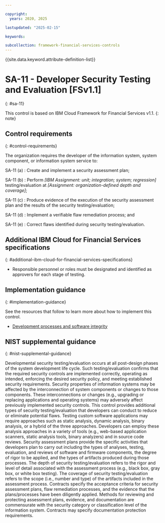 ```yaml
---

copyright:
  years: 2020, 2025

lastupdated: "2025-02-15"

keywords:

subcollection: framework-financial-services-controls
---
```


{{site.data.keyword.attribute-definition-list}}

               
# SA-11 - Developer Security Testing and Evaluation [FSv1.1]
{: #sa-11}

This control is based on IBM Cloud Framework for Financial Services v1.1.
{: note}


## Control requirements
{: #control-requirements}

The organization requires the developer of the information system, system component, or information system service to:

SA-11 (a)
    : Create and implement a security assessment plan;

SA-11 (b)
    : Perform _[IBM Assignment: unit; integration; system; regression]_ testing/evaluation at _[Assignment: organization-defined depth and coverage]_;

SA-11 (c)
    : Produce evidence of the execution of the security assessment plan and the results of the security testing/evaluation;

SA-11 (d)
    : Implement a verifiable flaw remediation process; and

SA-11 (e)
    : Correct flaws identified during security testing/evaluation.

## Additional IBM Cloud for Financial Services specifications
{: #additional-ibm-cloud-for-financial-services-specifications}

- Responsible personnel or roles must be designated and identified as approvers for each stage of testing.

## Implementation guidance
{: #implementation-guidance}

See the resources that follow to learn more about how to implement this control.

- [Development processes and software integrity](/docs/framework-financial-services?topic=framework-financial-services-shared-development-processes)

## NIST supplemental guidance
{: #nist-supplemental-guidance}

Developmental security testing/evaluation occurs at all post-design phases of the system development life cycle. Such testing/evaluation confirms that the required security controls are implemented correctly, operating as intended, enforcing the desired security policy, and meeting established security requirements. Security properties of information systems may be affected by the interconnection of system components or changes to those components. These interconnections or changes (e.g., upgrading or replacing applications and operating systems) may adversely affect previously implemented security controls. This control provides additional types of security testing/evaluation that developers can conduct to reduce or eliminate potential flaws. Testing custom software applications may require approaches such as static analysis, dynamic analysis, binary analysis, or a hybrid of the three approaches. Developers can employ these analysis approaches in a variety of tools (e.g., web-based application scanners, static analysis tools, binary analyzers) and in source code reviews. Security assessment plans provide the specific activities that developers plan to carry out including the types of analyses, testing, evaluation, and reviews of software and firmware components, the degree of rigor to be applied, and the types of artifacts produced during those processes. The depth of security testing/evaluation refers to the rigor and level of detail associated with the assessment process (e.g., black box, gray box, or white box testing). The coverage of security testing/evaluation refers to the scope (i.e., number and type) of the artifacts included in the assessment process. Contracts specify the acceptance criteria for security assessment plans, flaw remediation processes, and the evidence that the plans/processes have been diligently applied. Methods for reviewing and protecting assessment plans, evidence, and documentation are commensurate with the security category or classification level of the information system. Contracts may specify documentation protection requirements.





